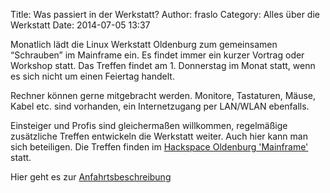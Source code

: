 Title: Was passiert in der Werkstatt?
Author: fraslo
Category: Alles über die Werkstatt
Date: 2014-07-05 13:37

Monatlich lädt die Linux Werkstatt Oldenburg zum gemeinsamen “Schrauben” im Mainframe ein. Es findet immer ein kurzer Vortrag oder Workshop statt. Das Treffen findet am 1. Donnerstag im Monat statt, wenn es sich nicht um einen Feiertag handelt.

Rechner können gerne mitgebracht werden. Monitore, Tastaturen, Mäuse, Kabel etc. sind vorhanden, ein Internetzugang per LAN/WLAN ebenfalls.

Einsteiger und Profis sind gleichermaßen willkommen, regelmäßige zusätzliche Treffen entwickeln die Werkstatt weiter. Auch hier kann man sich beteiligen. Die Treffen finden im  [Hackspace Oldenburg 'Mainframe'](http://www.kreativitaet-trifft-technik.de/ "Homepage Mainframe") statt.

Hier geht es zur [Anfahrtsbeschreibung](http://mainframe.io/contact.de.html "Anfahrt Mainframe")

